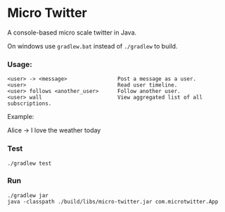 # Micro Twitter

A console-based micro scale twitter in Java.

On windows use `gradlew.bat` instead of `./gradlew` to build.

### Usage:

    <user> -> <message>                Post a message as a user.
    <user>                             Read user timeline.
    <user> follows <another_user>      Follow another user.
    <user> wall                        View aggregated list of all subscriptions.

Example:

Alice -> I love the weather today


### Test

    ./gradlew test
    
### Run

    ./gradlew jar
    java -classpath ./build/libs/micro-twitter.jar com.microtwitter.App